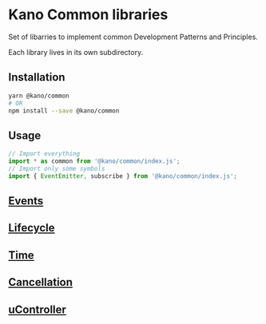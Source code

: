 # Kano Common libraries

Set of libarries to implement common Development Patterns and Principles.

Each library lives in its own subdirectory.

## Installation

```sh
yarn @kano/common
# OR
npm install --save @kano/common
```

## Usage

```js
// Import everything
import * as common from '@kano/common/index.js';
// Import only some symbols
import { EventEmitter, subscribe } from '@kano/common/index.js';

```

## [Events](./events)
## [Lifecycle](./lifecycle)
## [Time](./time)
## [Cancellation](./cancellation)
## [uController](./uc)
